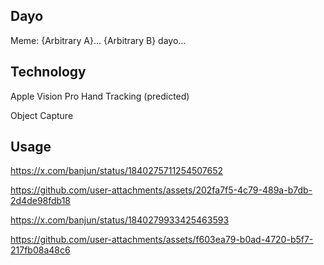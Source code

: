 ## Dayo

Meme: {Arbitrary A}... {Arbitrary B} dayo...

## Technology

Apple Vision Pro Hand Tracking (predicted)

Object Capture

## Usage

https://x.com/banjun/status/1840275711254507652

https://github.com/user-attachments/assets/202fa7f5-4c79-489a-b7db-2d4de98fdb18


https://x.com/banjun/status/1840279933425463593

https://github.com/user-attachments/assets/f603ea79-b0ad-4720-b5f7-217fb08a48c6

